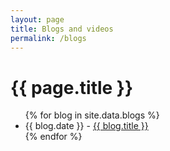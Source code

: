 ```yaml
---
layout: page
title: Blogs and videos
permalink: /blogs
---
```


# {{ page.title }}

<ul>
{% for blog in site.data.blogs %}
    <li>
        {{ blog.date }} - <a href="{{ blog.url }}">{{ blog.title }}</a>
    </li>
{% endfor %}
</ul>
